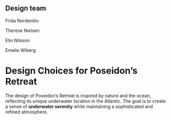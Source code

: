 ## Design team

Frida Nordenlöv

Therese Nielsen

Elin Nilsson

Emelie Wiberg

# Design Choices for Poseidon’s Retreat

The design of Poseidon’s Retreat is inspired by nature and the ocean, reflecting its unique underwater location in the Atlantic. The goal is to create a sense of **underwater serenity** while maintaining a sophisticated and refined atmosphere.
